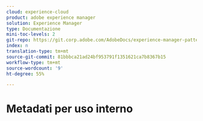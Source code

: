 ```yaml
---
cloud: experience-cloud
product: adobe experience manager
solution: Experience Manager
type: Documentazione
mini-toc-levels: 2
git-repo: https://git.corp.adobe.com/AdobeDocs/experience-manager-pattern-detection.it-IT
index: n
translation-type: tm+mt
source-git-commit: 81bbbca21ad24bf953791f1351621ca7b8367b15
workflow-type: tm+mt
source-wordcount: '9'
ht-degree: 55%

---
```



# Metadati per uso interno
